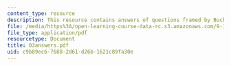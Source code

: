 ```yaml
---
content_type: resource
description: This resource contains answers of questions framed by Buck and Axel.
file: /media/https%3A/open-learning-course-data-rc.s3.amazonaws.com/9-12-experimental-molecular-neurobiology-fall-2006/c9b89ec676882d61d26b1621c89fa30e_03answers.pdf
file_type: application/pdf
resourcetype: Document
title: 03answers.pdf
uid: c9b89ec6-7688-2d61-d26b-1621c89fa30e
---
```

